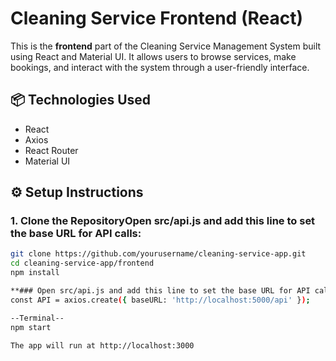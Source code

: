 # Cleaning Service Frontend (React)

This is the **frontend** part of the Cleaning Service Management System built using React and Material UI. It allows users to browse services, make bookings, and interact with the system through a user-friendly interface.

## 📦 Technologies Used

- React
- Axios
- React Router
- Material UI

## ⚙️ Setup Instructions

### 1. Clone the RepositoryOpen src/api.js and add this line to set the base URL for API calls:

```bash
git clone https://github.com/yourusername/cleaning-service-app.git
cd cleaning-service-app/frontend
npm install

**### Open src/api.js and add this line to set the base URL for API calls:**
const API = axios.create({ baseURL: 'http://localhost:5000/api' });

--Terminal--
npm start

The app will run at http://localhost:3000
